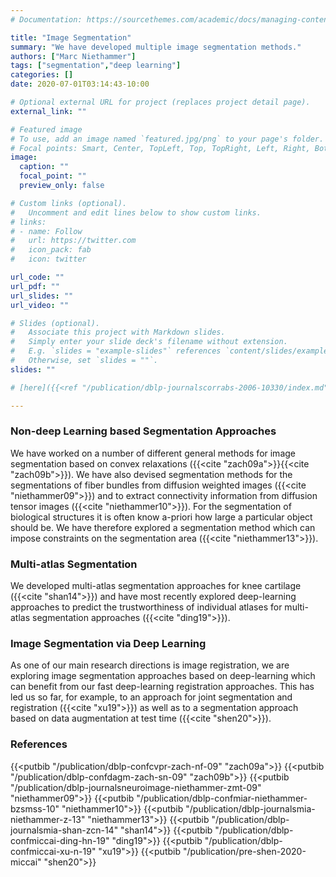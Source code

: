 ```yaml
---
# Documentation: https://sourcethemes.com/academic/docs/managing-content/

title: "Image Segmentation"
summary: "We have developed multiple image segmentation methods."
authors: ["Marc Niethammer"]
tags: ["segmentation","deep learning"]
categories: []
date: 2020-07-01T03:14:43-10:00

# Optional external URL for project (replaces project detail page).
external_link: ""

# Featured image
# To use, add an image named `featured.jpg/png` to your page's folder.
# Focal points: Smart, Center, TopLeft, Top, TopRight, Left, Right, BottomLeft, Bottom, BottomRight.
image:
  caption: ""
  focal_point: ""
  preview_only: false

# Custom links (optional).
#   Uncomment and edit lines below to show custom links.
# links:
# - name: Follow
#   url: https://twitter.com
#   icon_pack: fab
#   icon: twitter

url_code: ""
url_pdf: ""
url_slides: ""
url_video: ""

# Slides (optional).
#   Associate this project with Markdown slides.
#   Simply enter your slide deck's filename without extension.
#   E.g. `slides = "example-slides"` references `content/slides/example-slides.md`.
#   Otherwise, set `slides = ""`.
slides: ""

# [here]({{<ref "/publication/dblp-journalscorrabs-2006-10330/index.md" >}})

---
```


### Non-deep Learning based Segmentation Approaches

We have worked on a number of different general methods for image segmentation based on convex relaxations ({{<cite "zach09a">}}{{<cite "zach09b">}}). We have also devised segmentation methods for the segmentations of fiber bundles from diffusion weighted images ({{<cite "niethammer09">}}) and to extract connectivity information from diffusion tensor images ({{<cite "niethammer10">}}). For the segmentation of biological structures it is often know a-priori how large a particular object should be. We have therefore explored a segmentation method which can impose constraints on the segmentation area ({{<cite "niethammer13">}}).

### Multi-atlas Segmentation

We developed multi-atlas segmentation approaches for knee cartilage ({{<cite "shan14">}}) and have most recently explored deep-learning approaches to predict the trustworthiness of individual atlases for multi-atlas segmentation approaches ({{<cite "ding19">}}).

### Image Segmentation via Deep Learning

As one of our main research directions is image registration, we are exploring image segmentation approaches based on deep-learning which can benefit from our fast deep-learning registration approaches. This has led us so far, for example, to an approach for joint segmentation and registration ({{<cite "xu19">}}) as well as to a segmentation approach based on data augmentation at test time ({{<cite "shen20">}}).

### References

{{<putbib "/publication/dblp-confcvpr-zach-nf-09" "zach09a">}}
{{<putbib "/publication/dblp-confdagm-zach-sn-09" "zach09b">}}
{{<putbib "/publication/dblp-journalsneuroimage-niethammer-zmt-09" "niethammer09">}}
{{<putbib "/publication/dblp-confmiar-niethammer-bzsmss-10" "niethammer10">}}
{{<putbib "/publication/dblp-journalsmia-niethammer-z-13" "niethammer13">}}
{{<putbib "/publication/dblp-journalsmia-shan-zcn-14" "shan14">}}
{{<putbib "/publication/dblp-confmiccai-ding-hn-19" "ding19">}}
{{<putbib "/publication/dblp-confmiccai-xu-n-19" "xu19">}}
{{<putbib "/publication/pre-shen-2020-miccai" "shen20">}}